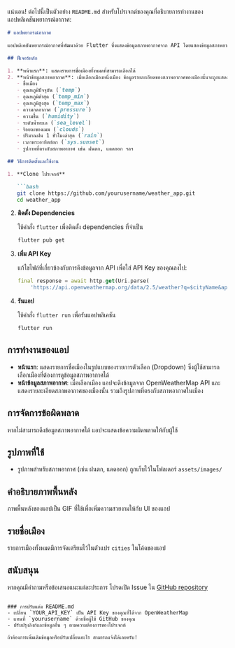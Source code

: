 แน่นอน! ต่อไปนี้เป็นตัวอย่าง `README.md` สำหรับโปรเจกต์ของคุณที่อธิบายการทำงานของแอปพลิเคชันพยากรณ์อากาศ:

```markdown
# แอปพยากรณ์อากาศ

แอปพลิเคชันพยากรณ์อากาศที่พัฒนาด้วย Flutter ซึ่งแสดงข้อมูลสภาพอากาศจาก API โดยแสดงข้อมูลสภาพอากาศสำหรับเมืองต่างๆ ในประเทศไทย

## ฟีเจอร์หลัก

1. **หน้าแรก**: แสดงรายการชื่อเมืองทั้งหมดที่สามารถเลือกได้
2. **หน้าข้อมูลสภาพอากาศ**: เมื่อเลือกเมืองหนึ่งเมือง ข้อมูลรายละเอียดของสภาพอากาศของเมืองนั้นจะถูกแสดง ซึ่งประกอบด้วย:
   - ชื่อเมือง
   - อุณหภูมิปัจจุบัน (`temp`)
   - อุณหภูมิต่ำสุด (`temp_min`)
   - อุณหภูมิสูงสุด (`temp_max`)
   - ความกดอากาศ (`pressure`)
   - ความชื้น (`humidity`)
   - ระดับน้ำทะเล (`sea_level`)
   - ร้อยละของเมฆ (`clouds`)
   - ปริมาณฝน 1 ชั่วโมงล่าสุด (`rain`)
   - เวลาพระอาทิตย์ตก (`sys.sunset`)
   - รูปภาพที่ตรงกับสภาพอากาศ เช่น ฝนตก, แดดออก ฯลฯ

## วิธีการติดตั้งและใช้งาน

1. **Clone โปรเจกต์**

   ```bash
   git clone https://github.com/yourusername/weather_app.git
   cd weather_app
   ```

2. **ติดตั้ง Dependencies**

   ใช้คำสั่ง `flutter` เพื่อติดตั้ง dependencies ที่จำเป็น

   ```bash
   flutter pub get
   ```

3. **เพิ่ม API Key**

   แก้ไขไฟล์ที่เกี่ยวข้องกับการดึงข้อมูลจาก API เพื่อใส่ API Key ของคุณลงไป:

   ```dart
   final response = await http.get(Uri.parse(
       'https://api.openweathermap.org/data/2.5/weather?q=$cityName&appid=YOUR_API_KEY'));
   ```

4. **รันแอป**

   ใช้คำสั่ง `flutter run` เพื่อรันแอปพลิเคชัน

   ```bash
   flutter run
   ```

## การทำงานของแอป

- **หน้าแรก**: แสดงรายการชื่อเมืองในรูปแบบของรายการตัวเลือก (Dropdown) ซึ่งผู้ใช้สามารถเลือกเมืองที่ต้องการดูข้อมูลสภาพอากาศได้
- **หน้าข้อมูลสภาพอากาศ**: เมื่อเลือกเมือง แอปจะดึงข้อมูลจาก OpenWeatherMap API และแสดงรายละเอียดสภาพอากาศของเมืองนั้น รวมถึงรูปภาพที่ตรงกับสภาพอากาศในเมือง

## การจัดการข้อผิดพลาด

หากไม่สามารถดึงข้อมูลสภาพอากาศได้ แอปจะแสดงข้อความผิดพลาดให้กับผู้ใช้

## รูปภาพที่ใช้

- รูปภาพสำหรับสภาพอากาศ (เช่น ฝนตก, แดดออก) ถูกเก็บไว้ในโฟลเดอร์ `assets/images/`

## คำอธิบายภาพพื้นหลัง

ภาพพื้นหลังของแอปเป็น GIF ที่ใช้เพื่อเพิ่มความสวยงามให้กับ UI ของแอป

## รายชื่อเมือง

รายการเมืองทั้งหมดมีการจัดเตรียมไว้ในตัวแปร `cities` ในโค้ดของแอป

## สนับสนุน

หากคุณมีคำถามหรือข้อเสนอแนะแต่ละประการ โปรดเปิด Issue ใน [GitHub repository](https://github.com/yourusername/weather_app/issues)

```

### การปรับแต่ง README.md
- เปลี่ยน `YOUR_API_KEY` เป็น API Key ของคุณที่ได้จาก OpenWeatherMap
- แทนที่ `yourusername` ด้วยชื่อผู้ใช้ GitHub ของคุณ
- ปรับปรุงลิงก์และข้อมูลอื่น ๆ ตามความต้องการของโปรเจกต์

ถ้าต้องการเพิ่มเติมข้อมูลหรือปรับเปลี่ยนอะไร สามารถแจ้งได้เลยครับ!
